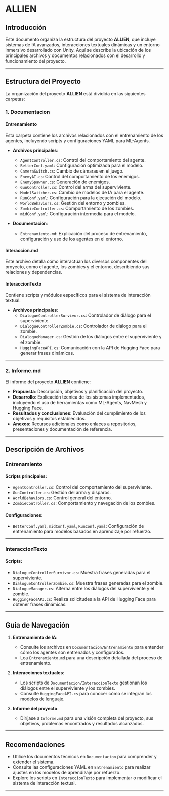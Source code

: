 # ALLIEN

## Introducción

Este documento organiza la estructura del proyecto **ALLIEN**, que incluye sistemas de IA avanzados, interacciones textuales dinámicas y un entorno inmersivo desarrollado con Unity. Aquí se describe la ubicación de los principales archivos y documentos relacionados con el desarrollo y funcionamiento del proyecto.

---

## Estructura del Proyecto

La organización del proyecto **ALLIEN** está dividida en las siguientes carpetas:

### 1. **Documentacion**

#### **Entrenamiento**
Esta carpeta contiene los archivos relacionados con el entrenamiento de los agentes, incluyendo scripts y configuraciones YAML para ML-Agents.

- **Archivos principales**:
  - `AgentController.cs`: Control del comportamiento del agente.
  - `BetterConf.yaml`: Configuración optimizada para el modelo.
  - `CameraSwitch.cs`: Cambio de cámaras en el juego.
  - `EnemyAI.cs`: Control del comportamiento de los enemigos.
  - `EnemySpawner.cs`: Generación de enemigos.
  - `GunController.cs`: Control del arma del superviviente.
  - `ModelSwitcher.cs`: Cambio de modelos de IA para el agente.
  - `RunConf.yaml`: Configuración para la ejecución del modelo.
  - `WorldBehaviors.cs`: Gestión del entorno y zombies.
  - `ZombieController.cs`: Comportamiento de los zombies.
  - `midConf.yaml`: Configuración intermedia para el modelo.

- **Documentación**:
  - `Entrenamiento.md`: Explicación del proceso de entrenamiento, configuración y uso de los agentes en el entorno.

#### **Interaccion.md**
Este archivo detalla cómo interactúan los diversos componentes del proyecto, como el agente, los zombies y el entorno, describiendo sus relaciones y dependencias.

#### **InteraccionTexto**
Contiene scripts y módulos específicos para el sistema de interacción textual:

- **Archivos principales**:
  - `DialogueControllerSurvivor.cs`: Controlador de diálogo para el superviviente.
  - `DialogueControllerZombie.cs`: Controlador de diálogo para el zombie.
  - `DialogueManager.cs`: Gestión de los diálogos entre el superviviente y el zombie.
  - `HuggingFaceAPI.cs`: Comunicación con la API de Hugging Face para generar frases dinámicas.

---

### 2. **Informe.md**

El informe del proyecto **ALLIEN** contiene:

- **Propuesta**: Descripción, objetivos y planificación del proyecto.
- **Desarrollo**: Explicación técnica de los sistemas implementados, incluyendo el uso de herramientas como ML-Agents, NavMesh y Hugging Face.
- **Resultados y conclusiones**: Evaluación del cumplimiento de los objetivos y requisitos establecidos.
- **Anexos**: Recursos adicionales como enlaces a repositorios, presentaciones y documentación de referencia.

---

## Descripción de Archivos

### **Entrenamiento**

#### Scripts principales:
- `AgentController.cs`: Control del comportamiento del superviviente.
- `GunController.cs`: Gestión del arma y disparos.
- `WorldBehaviors.cs`: Control general del entorno.
- `ZombieController.cs`: Comportamiento y navegación de los zombies.

#### Configuraciones:
- `BetterConf.yaml`, `midConf.yaml`, `RunConf.yaml`: Configuración de entrenamiento para modelos basados en aprendizaje por refuerzo.

---

### **InteraccionTexto**

#### Scripts:
- `DialogueControllerSurvivor.cs`: Muestra frases generadas para el superviviente.
- `DialogueControllerZombie.cs`: Muestra frases generadas para el zombie.
- `DialogueManager.cs`: Alterna entre los diálogos del superviviente y el zombie.
- `HuggingFaceAPI.cs`: Realiza solicitudes a la API de Hugging Face para obtener frases dinámicas.

---

## Guía de Navegación

1. **Entrenamiento de IA**:
   - Consulte los archivos en `Documentacion/Entrenamiento` para entender cómo los agentes son entrenados y configurados.
   - Lea `Entrenamiento.md` para una descripción detallada del proceso de entrenamiento.

2. **Interacciones textuales**:
   - Los scripts de `Documentacion/InteraccionTexto` gestionan los diálogos entre el superviviente y los zombies.
   - Consulte `HuggingFaceAPI.cs` para conocer cómo se integran los modelos de lenguaje.

3. **Informe del proyecto**:
   - Diríjase a `Informe.md` para una visión completa del proyecto, sus objetivos, problemas encontrados y resultados alcanzados.

---

## Recomendaciones

- Utilice los documentos técnicos en `Documentacion` para comprender y extender el sistema.
- Consulte las configuraciones YAML en `Entrenamiento` para realizar ajustes en los modelos de aprendizaje por refuerzo.
- Explore los scripts en `InteraccionTexto` para implementar o modificar el sistema de interacción textual.

---
